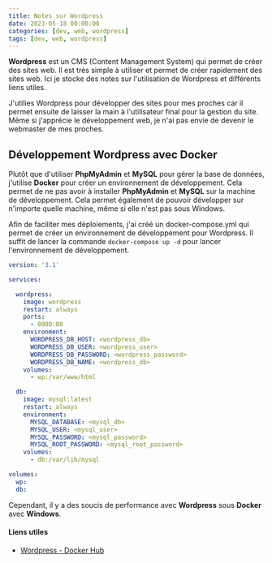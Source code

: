 ```yaml
---
title: Notes sur Wordpress
date: 2023-05-18 00:00:00
categories: [dev, web, wordpress]
tags: [dev, web, wordpress]
---
```


**Wordpress** est un CMS (Content Management System) qui permet de créer des sites web. Il est très simple à utiliser et permet de créer rapidement des sites web. Ici je stocke des notes sur l'utilisation de Wordpress et différents liens utiles.

J'utilies Wordpress pour développer des sites pour mes proches car il permet ensuite de laisser la main à l'utilisateur final pour la gestion du site. Même si j'apprécie le développement web, je n'ai pas envie de devenir le webmaster de mes proches.

## Développement Wordpress avec Docker

Plutôt que d'utiliser **PhpMyAdmin** et **MySQL** pour gérer la base de données, j'utilise **Docker** pour créer un environnement de développement. Cela permet de ne pas avoir à installer **PhpMyAdmin** et **MySQL** sur la machine de développement. Cela permet également de pouvoir développer sur n'importe quelle machine, même si elle n'est pas sous Windows.

Afin de faciliter mes déploiements, j'ai créé un docker-compose.yml qui permet de créer un environnement de développement pour Wordpress. Il suffit de lancer la commande `docker-compose up -d` pour lancer l'environnement de développement.

```yaml
version: '3.1'

services:

  wordpress:
    image: wordpress
    restart: always
    ports:
      - 8080:80
    environment:
      WORDPRESS_DB_HOST: <wordpress_db>
      WORDPRESS_DB_USER: <wordpress_user>
      WORDPRESS_DB_PASSWORD: <wordpress_password>
      WORDPRESS_DB_NAME: <wordpress_db>
    volumes:
      - wp:/var/www/html

  db:
    image: mysql:latest
    restart: always
    environment:
      MYSQL_DATABASE: <mysql_db>
      MYSQL_USER: <mysql_user>
      MYSQL_PASSWORD: <mysql_password>
      MYSQL_ROOT_PASSWORD: <mysql_root_password>
    volumes:
      - db:/var/lib/mysql

volumes:
  wp:
  db:
```

Cependant, il y a des soucis de performance avec **Wordpress** sous **Docker** avec **Windows**. 

#### Liens utiles

- [Wordpress - Docker Hub](https://hub.docker.com/_/wordpress)
